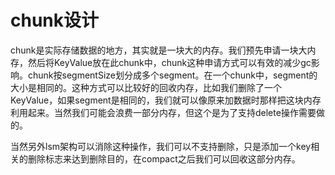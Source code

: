# chunk设计

chunk是实际存储数据的地方，其实就是一块大的内存。我们预先申请一块大内存，然后将KeyValue放在此chunk中，chunk这种申请方式可以有效的减少gc影响。chunk按segmentSize划分成多个segment。在一个chunk中，segment的大小是相同的。这种方式可以比较好的回收内存，比如我们删除了一个KeyValue，如果segment是相同的，我们就可以像原来加数据时那样把这块内存利用起来。当然我们可能会浪费一部分内存，但这个是为了支持delete操作需要做的。

当然另外lsm架构可以消除这种操作，我们可以不支持删除，只是添加一个key相关的删除标志来达到删除目的，在compact之后我们可以回收这部分内存。